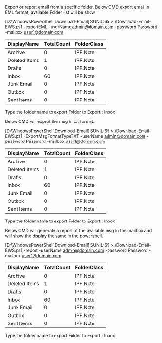 Export or report email from a specific folder.
Below CMD export email in EML format, available Folder list will be show

[D:\WindowsPowerShell\Download-Email]
SUNIL:65 >.\Download-Email-EWS.ps1 -exportEML -userName admin@domain.com -password Password -mailbox user1@domain.com

|DisplayName |  TotalCount | FolderClass
|----------- | ---------- | -----------
|Archive             |   0 |IPF.Note
|Deleted Items       |   1  |IPF.Note
|Drafts             |    0 |IPF.Note
|Inbox             |    60 |IPF.Note
|Junk Email       |      0 |IPF.Note
|Outbox          |       0 |IPF.Note
|Sent Items     |        0 |IPF.Note

Type the folder name to export
Folder to Export:: Inbox

Below CMD will exprot the msg in txt format.

[D:\WindowsPowerShell\Download-Email]
SUNIL:65 >.\Download-Email-EWS.ps1 -ExportMsgFormatTypeTXT -userName admin@domain.com -password Password -mailbox user1@domain.com

|DisplayName |  TotalCount | FolderClass
|----------- | ---------- | -----------
|Archive             |   0 |IPF.Note
|Deleted Items       |   1  |IPF.Note
|Drafts             |    0 |IPF.Note
|Inbox             |    60 |IPF.Note
|Junk Email       |      0 |IPF.Note
|Outbox          |       0 |IPF.Note
|Sent Items     |        0 |IPF.Note

Type the folder name to export
Folder to Export:: Inbox

Below CMD will generate a report of the available msg in the mailbox and will show the display the same in the powershell.

[D:\WindowsPowerShell\Download-Email]
SUNIL:65 >.\Download-Email-EWS.ps1 -report -userName admin@domain.com -password Password -mailbox user1@domain.com

|DisplayName |  TotalCount | FolderClass
|----------- | ---------- | -----------
|Archive             |   0 |IPF.Note
|Deleted Items       |   1  |IPF.Note
|Drafts             |    0 |IPF.Note
|Inbox             |    60 |IPF.Note
|Junk Email       |      0 |IPF.Note
|Outbox          |       0 |IPF.Note
|Sent Items     |        0 |IPF.Note

Type the folder name to export
Folder to Export:: Inbox

